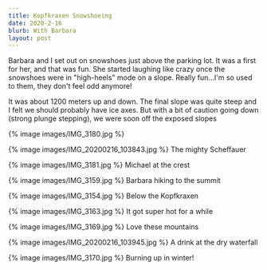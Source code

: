 ```yaml
---
title: Kopfkraxen Snowshoeing
date: 2020-2-16
blurb: With Barbara
layout: post
---
```



Barbara and I set out on snowshoes just above the parking lot. It was a first for her,
and that was fun. She started laughing like crazy once the snowshoes were in
"high-heels" mode on a slope. Really fun...I'm so used to them, they don't feel odd
anymore!

It was about 1200 meters up and down. The final slope was quite steep and I felt
we should probably have ice axes. But with a bit of caution going down (strong
plunge stepping), we were soon off the exposed slopes

{% image images/IMG_3180.jpg %}

{% image images/IMG_20200216_103843.jpg %}
The mighty Scheffauer

{% image images/IMG_3181.jpg %}
Michael at the crest

{% image images/IMG_3159.jpg %}
Barbara hiking to the summit

{% image images/IMG_3154.jpg %}
Below the Kopfkraxen

{% image images/IMG_3163.jpg %}
It got super hot for a while

{% image images/IMG_3169.jpg %}
Love these mountains

{% image images/IMG_20200216_103945.jpg %}
A drink at the dry waterfall

{% image images/IMG_3170.jpg %}
Burning up in winter!

